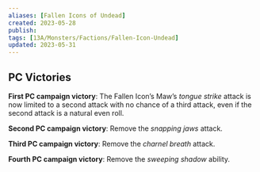 ```yaml
---
aliases: [Fallen Icons of Undead]
created: 2023-05-28
publish: 
tags: [13A/Monsters/Factions/Fallen-Icon-Undead]
updated: 2023-05-31
---
```


## PC Victories

**First PC campaign victory**: The Fallen Icon’s Maw’s *tongue strike* attack is now limited to a second attack with no chance of a third attack, even if the second attack is a natural even roll.

**Second PC campaign victory**: Remove the *snapping jaws* attack.

**Third PC campaign victory**: Remove the *charnel breath* attack.

**Fourth PC campaign victory**: Remove the *sweeping shadow* ability.